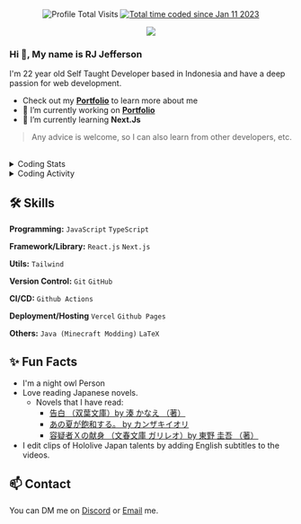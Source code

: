 <div align="center" id="top">

![<hr />][hr-style]

<!--
<img alt="spotify-github-profile" src="https://spotify-github-profile.vercel.app/api/view?uid=215lqconp3eomcjzwaufygfri&cover_image=true&theme=novatorem&show_offline=true&background_color=121212&interchange=false&bar_color=53b14f&bar_color_cover=false" />

<br />

<code><t:1704150000:t></code>
<a href='https://discord.com/users/606481557615542273' target='_blank'><img src="https://api.statusbadges.me/badge/status/606481557615542273?label=Discord%20Status&style=flat" alt="status"></a>-->

<br>
<img alt="Profile Total Visits" src="https://komarev.com/ghpvc/?username=jeffersonrj14&label=Profile%20Visits&color=1b7565&style=flat" />
<a href="https://wakatime.com/@jeffersonrj14"><img src="https://wakatime.com/badge/user/012554dc-b24b-4b6b-90bf-92214455e325.svg?&color=1b7565&style=flat" alt="Total time coded since Jan 11 2023" /></a>

<br>

<a href="https://github.com/jeffersonrj14"><img src="https://badges.pufler.dev/contributors/jeffersonrj14/jeffersonrj14?size=50&padding=5&perRow=10&bots=true" /></a><br>


</div >

<h3>Hi 👋, My name is RJ Jefferson</h3>

I'm 22 year old Self Taught Developer based in Indonesia and have a deep passion for web development.

- Check out my **[Portfolio](https://jeffersonrj.com/about)** to learn more about me 
- 🚀 I’m currently working on  **[Portfolio](https://jeffersonrj.com)**
- 🌱 I’m currently learning **Next.Js**

> Any advice is welcome, so I can also learn from other developers, etc.
<br>

<details>
  <summary>Coding Stats</summary>

  ![langs](https://wakatime.com/share/@jeffersonrj14/136eb683-c873-4692-abe8-b3a1d880659b.svg)
</details>

<details>
  <summary>Coding Activity</summary>

  ![activity](https://wakatime.com/share/@jeffersonrj14/ada550c6-38ce-47ab-bd1d-129b1679f376.svg)
</details>


## 🛠️ Skills

**Programming:** `JavaScript` `TypeScript`

**Framework/Library:** `React.js` `Next.js`

**Utils:** `Tailwind`

**Version Control:** `Git` `GitHub`

**CI/CD:** `Github Actions`

**Deployment/Hosting** `Vercel` `Github Pages`

**Others:** `Java (Minecraft Modding)` `LaTeX` 



## ✨ Fun Facts
- I'm a night owl Person
- Love reading Japanese novels.
  - Novels that I have read: 
    - [告白 （双葉文庫）by 	湊 かなえ （著）](https://honto.jp/netstore/pd-book_03247858.html)
    - [あの夏が飽和する。 by 	カンザキイオリ](https://honto.jp/ebook/pd_30499106.html)
    - [容疑者Ｘの献身 （文春文庫 ガリレオ）by 	東野 圭吾 （著）](https://honto.jp/netstore/pd-book_03022366.html)
- I edit clips of Hololive Japan talents by adding English subtitles to the videos.

## 📫 Contact

 You can DM me on [Discord](https://discordapp.com/users/606481557615542273) or [Email](mailto:jefferson@jeffersonrj.com) me.

![<hr />][hr-style]


<!-- ## ⭐ Languages: 
- Native in <code>Indonesian</code>, conversant in <code>English</code> and <code>Japanese</code>.<br>
  - Indonesia → Mother Tongue Language
  - English → Basic Working Proficiency
  - Japanese → Basic working proficiency (N3～N2 Level)
> Any advice is welcome, so I can also learn from other developers, etc. -->


<!-- I'm 22 years old and have a deep passion for web development. Currently, I'm building web projects using my frontend skills. I love creating engaging and user-friendly web experiences using various frameworks and technologies. I am currently learning web development at <a href="https://zerotomastery.io">Zero To Mastery Academy</a>, where I am constantly honing my skills and knowledge in these fields. <br/>
Aside from my tech interests, I'm a Japanese language enthusiast. I read novels, news, and articles in Japanese. I also love Japanese culture and have great respect for it. -->

<!-- Projects
--------

<details>
  <summary>Recent Projects</summary>

  - [jeffersonrj14/jeffersonrj.com](https://github.com/jeffersonrj14/jeffersonrj.com): My portfolio is created using Next.js, Tailwind, and Framer Motion. I might add more in the future. I keep my portfolio as simple as I can.

</details>

<details>
  <summary>Old Projects</summary>

  - [jeffersonrj14/Pokemon-short-game](https://github.com/jeffersonrj14/Pokemon-short-game) (May 2022 - Jun 2022): .
</details> -->

<!--
Support
--------

<p>
	<a href="https://ko-fi.com/jeffersonrj14"> 
		<img align="left" src="https://img.shields.io/badge/Ko--fi-F16061?style=flat&logo=ko-fi&logoColor=white" height="auto" width="100" alt="jeffersonrj14" />
	</a>
</p>
<p>
	<a href="https://www.buymeacoffee.com/jeffersonrj14"> 
		<img align="left" src="https://img.shields.io/badge/Buy_Me_A_Coffee-FFDD00?style=flat&logo=buy-me-a-coffee&logoColor=black" height="auto" width="200" alt="jeffersonrj14" />
	</a>
</p>
<br><br>




<!--
石の上にも三年
<blockquote>このコースを頑張っています。数ヶ月後には実務経験を得られることを期待しています。</blockquote>
-->




<!-- 
====== Line ====== 
-->

 [hr-style]: https://capsule-render.vercel.app/api?type=rect&color=gradient&height=2

 <!-- 
====== Tech Stack ====== 
-->
<!-- Wakatime -->
[wakatime-badge]: https://img.shields.io/badge/WakaTime-000000?style=for-the-badge&logo=WakaTime&logoColor=white
[wakatime-link]: https://wakatime.com

<!-- Github Action -->
[githubaction-badge]: https://img.shields.io/badge/github%20actions-%232671E5.svg?style=for-the-badge&logo=githubactions&logoColor=white
[githubaction-link]: https://github.com/features/actions

<!-- MYSQL -->
[mysql-badge]: https://img.shields.io/badge/MySQL-005C84?style=for-the-badge&logo=mysql&logoColor=white
[mysql-link]: https://www.mysql.com

<!-- After Effects -->
[aftereffects-badge]: https://img.shields.io/badge/After%20Effects-31A8FF?style=for-the-badge&logo=Adobe%20after%20effects&logoColor=black
[aftereffects-link]: https://www.adobe.com/products/aftereffects/campaign/pricing.html?sdid=L3XTTPNV&mv=search&mv2=paidsearch&ef_id=Cj0KCQjwy4KqBhD0ARIsAEbCt6gopXRRt3qDcExi234ozoP4GIX_5K2nlahEFBOD9y5sYYCbj7qnHzAaAkOBEALw_wcB%3AG%3As&s_kwcid=AL%213085%213%21636707352609%21e%21%21g%21%21after+effects%21703952805%2138400810418&gclid=Cj0KCQjwy4KqBhD0ARIsAEbCt6gopXRRt3qDcExi234ozoP4GIX_5K2nlahEFBOD9y5sYYCbj7qnHzAaAkOBEALw_wcB

<!-- Canva -->
[canva-badge]: https://img.shields.io/badge/Canva-%2300C4CC.svg?style=for-the-badge&logo=Canva&logoColor=white
[canva-link]: https://www.canva.com

<!-- AlpineJS -->
[alpinejs-badge]: https://img.shields.io/badge/Alpine%20JS-black?style=for-the-badge&logo=alpinedotjs&logoColor=8BC0D0
[alpinejs-link]: https://alpinejs.dev

<!-- Astro -->
[astro-badge]: https://img.shields.io/badge/Astro-0C1222?style=for-the-badge&logo=astro&logoColor=FDFDFE
[astro-link]: https://astro.build

<!-- Bootstrap -->
[bootstrap-badge]: https://img.shields.io/badge/bootstrap-%23563D7C.svg?style=for-the-badge&logo=bootstrap&logoColor=white
[bootstrap-link]: https://getbootstrap.com

<!-- Font Awesome -->
[fontawesome-badge]: https://img.shields.io/badge/Font_Awesome-339AF0?style=for-the-badge&logo=fontawesome&logoColor=white
[fontawesome-link]: https://fontawesome.com

<!-- Github Pages -->
[githubpages-badge]: https://img.shields.io/badge/GitHub%20Pages-222222?style=for-the-badge&logo=GitHub%20Pages&logoColor=white
[githubpages-link]: https://pages.github.com

<!-- Jekyll -->
[jekyll-badge]: https://img.shields.io/badge/Jekyll-CC0000?style=for-the-badge&logo=Jekyll&logoColor=white
[jekyll-link]: https://jekyllrb.com

<!-- Jquery -->
[jquery-badge]: https://img.shields.io/badge/jQuery-0769AD?style=for-the-badge&logo=jquery&logoColor=white
[jquery-link]: https://jquery.com

<!-- NextJS -->
[nextjs-badge]: https://img.shields.io/badge/next%20js-000000?style=for-the-badge&logo=nextdotjs&logoColor=white
[nextjs-link]: https://img.shields.io/badge/next%20js-000000?style=for-the-badge&logo=nextdotjs&logoColor=white

<!-- NodeJS -->
[nodejs-badge]: https://img.shields.io/badge/node.js-6DA55F?style=for-the-badge&logo=node.js&logoColor=white
[nodejs-link]: https://nodejs.org/en

<!-- NPM -->
[npm-badge]: https://img.shields.io/badge/npm-CB3837?style=for-the-badge&logo=npm&logoColor=white
[npm-link]: https://www.npmjs.com

<!-- PNPM -->
[pnpm-badge]: https://img.shields.io/badge/pnpm-yellow?style=for-the-badge&logo=pnpm&logoColor=white
[pnpm-link]: https://pnpm.io

<!-- React -->
[react-badge]: https://img.shields.io/badge/react-%2320232a.svg?style=for-the-badge&logo=react&logoColor=%2361DAFB
[react-link]: https://react.dev

<!-- React Router -->
[reactrouter-badge]: https://img.shields.io/badge/React_Router-CA4245?style=for-the-badge&logo=react-router&logoColor=white
[reactrouter-link]: https://reactrouter.com/en/main

<!-- Redux -->
[redux-badge]: https://img.shields.io/badge/redux-%23593d88.svg?style=for-the-badge&logo=redux&logoColor=white
[redux-link]: https://redux.js.org

<!-- SASS -->
[sass-badge]: https://img.shields.io/badge/SASS-hotpink.svg?style=for-the-badge&logo=SASS&logoColor=white
[sass-link]: https://sass-lang.com

<!-- Tailwind CSS -->
[tailwind-badge]: https://img.shields.io/badge/Tailwind_CSS-38B2AC?style=for-the-badge&logo=tailwind-css&logoColor=white
[tailwind-link]: https://tailwindcss.com

<!-- Vite -->
[vite-badge]: https://img.shields.io/badge/Vite-B73BFE?style=for-the-badge&logo=vite&logoColor=FFD62E
[vite-link]: https://vitejs.dev

<!-- Vue JS -->
[vue-badge]: https://img.shields.io/badge/vuejs-%2335495e.svg?style=for-the-badge&logo=vuedotjs&logoColor=%234FC08D
[vue-link]: https://vuejs.org

<!-- Yarn -->
[yarn-badge]: https://img.shields.io/badge/yarn-%232C8EBB.svg?style=for-the-badge&logo=yarn&logoColor=white
[yarn-link]: https://yarnpkg.com

<!-- Netlify -->
[netlify-badge]: https://img.shields.io/badge/netlify-%23000000.svg?style=for-the-badge&logo=netlify&logoColor=#00C7B7
[netlify-link]: https://www.netlify.com

<!-- Vercel -->
[vercel-badge]: https://img.shields.io/badge/Vercel-000000?style=for-the-badge&logo=vercel&logoColor=white
[vercel-link]: https://vercel.com/dashboard

<!-- Eclipse -->
[eclipse-badge]: https://img.shields.io/badge/Eclipse-2C2255?style=for-the-badge&logo=eclipse&logoColor=whit
[eclipse-link]: https://eclipseide.org

<!-- VS Code --> 
[vscode-badge]: https://img.shields.io/badge/VSCode-0078D4?style=for-the-badge&logo=visual%20studio%20code&logoColor=white
[vscode-link]: https://code.visualstudio.com

<!-- Eslint -->
[eslint-badge]: https://img.shields.io/badge/ESLint-4B3263?style=for-the-badge&logo=eslint&logoColor=white
[eslint-link]: https://eslint.org

<!-- Prettier -->
[prettier-badge]: https://img.shields.io/badge/prettier-1A2C34?style=for-the-badge&logo=prettier&logoColor=F7BA3E
[prettier-link]: https://prettier.io

<!-- C -->
[c-badge]: https://img.shields.io/badge/C-00599C?style=for-the-badge&logo=c&logoColor=white
[c-link]: https://www.w3schools.com/c/c_intro.php

<!-- CSS3 -->
[css-badge]: https://img.shields.io/badge/css3-%231572B6.svg?style=for-the-badge&logo=css3&logoColor=white
[css-link]: https://www.w3schools.com/css/css_intro.asp

<!-- HTML5 -->
[html-badge]: https://img.shields.io/badge/html5-%23E34F26.svg?style=for-the-badge&logo=html5&logoColor=white
[html-link]: https://www.w3schools.com/html/

<!-- Java --> 
[java-badge]: https://img.shields.io/badge/java-%23ED8B00.svg?style=for-the-badge&logo=java&logoColor=white
[java-link]: https://www.java.com/en/

<!-- Javascript -->
[javascript-badge]: https://img.shields.io/badge/javascript-%23323330.svg?style=for-the-badge&logo=javascript&logoColor=%23F7DF1E
[javascript-link]: https://www.javascript.com

<!-- LaTeX -->
[latex-badge]: https://img.shields.io/badge/latex-%23008080.svg?style=for-the-badge&logo=latex&logoColor=white
[latex-link]: https://www.latex-project.org

<!-- Markdown -->
[markdown-badge]: https://img.shields.io/badge/markdown-%23000000.svg?style=for-the-badge&logo=markdown&logoColor=white
[markdown-link]: https://learnmarkdown.com

<!-- Shell Script-->
[shell-badge]: https://img.shields.io/badge/Shell_Script-121011?style=for-the-badge&logo=gnu-bash&logoColor=white
[shell-link]: https://www.shellscript.sh

<!-- Solidity -->
[solidity-badge]: https://img.shields.io/badge/Solidity-black?style=for-the-badge&logo=solidity&logoColor=e6e6e6
[solidity-link]: https://soliditylang.org

<!-- Typescript -->
[typescript-badge]: https://img.shields.io/badge/typescript-%23007ACC.svg?style=for-the-badge&logo=typescript&logoColor=white
[typescript-link]: https://www.typescriptlang.org

<!-- Git -->
[git-badge]: https://img.shields.io/badge/Git-F05032?style=for-the-badge&logo=git&logoColor=white
[git-link]: https://git-scm.com

<!-- Github -->
[github-badge]: https://img.shields.io/badge/GitHub-181717?style=for-the-badge&logo=github&logoColor=white
[github-link]: https://github.com

<!-- Sublime Text -->
[sublime-badge]: https://img.shields.io/badge/sublime_text-%23575757.svg?&style=for-the-badge&logo=sublime-text&logoColor=important
[sublime-link]: https://www.sublimetext.com



